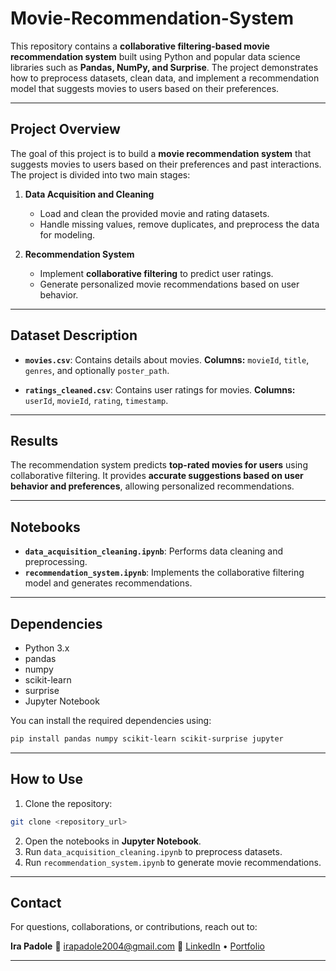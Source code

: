 # Movie-Recommendation-System

This repository contains a **collaborative filtering-based movie recommendation system** built using Python and popular data science libraries such as **Pandas, NumPy, and Surprise**. The project demonstrates how to preprocess datasets, clean data, and implement a recommendation model that suggests movies to users based on their preferences.

---

## Project Overview

The goal of this project is to build a **movie recommendation system** that suggests movies to users based on their preferences and past interactions. The project is divided into two main stages:

1. **Data Acquisition and Cleaning**

   * Load and clean the provided movie and rating datasets.
   * Handle missing values, remove duplicates, and preprocess the data for modeling.

2. **Recommendation System**

   * Implement **collaborative filtering** to predict user ratings.
   * Generate personalized movie recommendations based on user behavior.

---

## Dataset Description

* **`movies.csv`**: Contains details about movies.
  **Columns:** `movieId`, `title`, `genres`, and optionally `poster_path`.

* **`ratings_cleaned.csv`**: Contains user ratings for movies.
  **Columns:** `userId`, `movieId`, `rating`, `timestamp`.

---

## Results

The recommendation system predicts **top-rated movies for users** using collaborative filtering. It provides **accurate suggestions based on user behavior and preferences**, allowing personalized recommendations.

---

## Notebooks

* **`data_acquisition_cleaning.ipynb`**: Performs data cleaning and preprocessing.
* **`recommendation_system.ipynb`**: Implements the collaborative filtering model and generates recommendations.

---

## Dependencies

* Python 3.x
* pandas
* numpy
* scikit-learn
* surprise
* Jupyter Notebook

You can install the required dependencies using:

```bash
pip install pandas numpy scikit-learn scikit-surprise jupyter
```

---

## How to Use

1. Clone the repository:

```bash
git clone <repository_url>
```

2. Open the notebooks in **Jupyter Notebook**.
3. Run `data_acquisition_cleaning.ipynb` to preprocess datasets.
4. Run `recommendation_system.ipynb` to generate movie recommendations.

---

## Contact

For questions, collaborations, or contributions, reach out to:

**Ira Padole**
📧 [irapadole2004@gmail.com](mailto:irapadole2004@gmail.com)
🔗 [LinkedIn](https://www.linkedin.com/in/ira-padole-3487062b4) • [Portfolio](https://irapadole.com)

---

